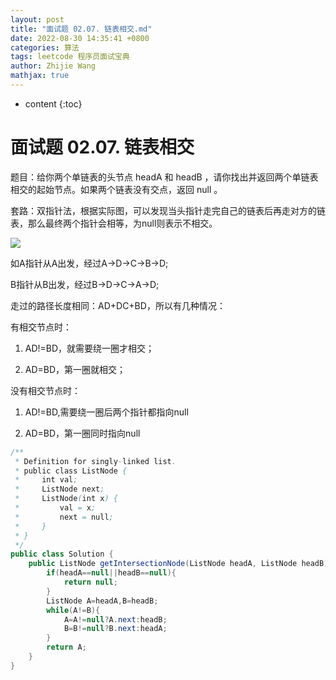 ```yaml
---
layout: post
title: "面试题 02.07. 链表相交.md"
date: 2022-08-30 14:35:41 +0800
categories: 算法
tags: leetcode 程序员面试宝典
author: Zhijie Wang
mathjax: true
---
```



* content
{:toc}














# 面试题 02.07. 链表相交

题目：给你两个单链表的头节点 headA 和 headB ，请你找出并返回两个单链表相交的起始节点。如果两个链表没有交点，返回 null 。

套路：双指针法，根据实际图，可以发现当头指针走完自己的链表后再走对方的链表，那么最终两个指针会相等，为null则表示不相交。



![](D:/下载/youdaonote-pull-master/youdaonote-pull-master/youdaonote/youdaonote-images/WEBRESOURCE202ceb37846f402b28dfd82842eb6815.png)

如A指针从A出发，经过A->D->C->B->D;

B指针从B出发，经过B->D->C->A->D;

走过的路径长度相同：AD+DC+BD，所以有几种情况：

有相交节点时：

1. AD!=BD，就需要绕一圈才相交；

2. AD=BD，第一圈就相交；

没有相交节点时：

1. AD!=BD,需要绕一圈后两个指针都指向null

2. AD=BD，第一圈同时指向null

```java
/**
 * Definition for singly-linked list.
 * public class ListNode {
 *     int val;
 *     ListNode next;
 *     ListNode(int x) {
 *         val = x;
 *         next = null;
 *     }
 * }
 */
public class Solution {
    public ListNode getIntersectionNode(ListNode headA, ListNode headB) {
        if(headA==null||headB==null){
            return null;
        }
        ListNode A=headA,B=headB;
        while(A!=B){
            A=A!=null?A.next:headB;
            B=B!=null?B.next:headA;
        }
        return A;
    }
}
```

